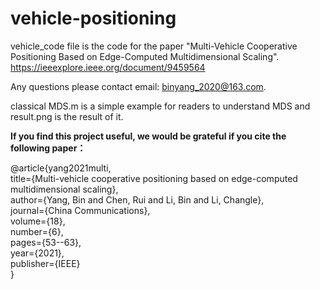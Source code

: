 # vehicle-positioning

vehicle_code file is the code for the paper
"Multi-Vehicle Cooperative Positioning Based on Edge-Computed Multidimensional Scaling".  
https://ieeexplore.ieee.org/document/9459564

Any questions please contact email: binyang_2020@163.com.

classical MDS.m is a simple example for readers to understand MDS
and result.png is the result of it.

__If you find this project useful, we would be grateful if you cite the following paper：__

@article{yang2021multi,  
  title={Multi-vehicle cooperative positioning based on edge-computed multidimensional scaling},  
  author={Yang, Bin and Chen, Rui and Li, Bin and Li, Changle},  
  journal={China Communications},  
  volume={18},  
  number={6},  
  pages={53--63},  
  year={2021},  
  publisher={IEEE}  
}
